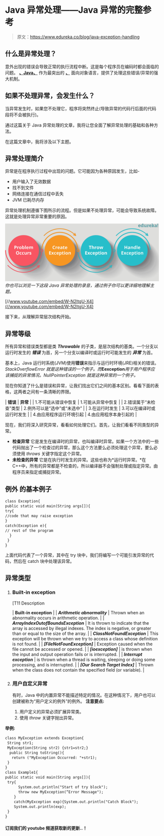 # Java 异常处理——Java 异常的完整参考

> 原文：<https://www.edureka.co/blog/java-exception-handling>

## 什么是异常处理？

意外出现的错误会导致正常的执行流程中断。这是每个程序员在编码时都会面临的问题。 **[、Java、](https://www.edureka.co/blog/java-tutorial/)** 作为最突出的 **[、](https://www.edureka.co/blog/object-oriented-programming/)** 面向对象语言，提供了处理这些错误/异常的强大机制。

## 如果不处理异常，会发生什么？

当异常发生时，如果您不处理它，程序将突然终止(导致异常的代码行后面的代码段将不会被执行)。

通过这篇关于 Java 异常处理的文章，我将让您全面了解异常处理的基础和各种方法。

在这篇文章中，我将涉及以下主题。

## **异常处理简介**

异常是在程序执行过程中出现的问题。它可能因为各种原因发生，比如-

*   用户输入了无效数据
*   找不到文件
*   网络连接在通信过程中丢失
*   JVM 已耗尽内存

异常处理机制遵循下图所示的流程。但是如果不处理异常，可能会导致系统故障。这就是处理异常非常重要的原因。

![Exception flow-Java Exception Handling -Edureka](img/a4744f1749ad46148fb4af2a7517d4bd.png) *你也可以浏览一下这段 Java 异常处理的录音，通过例子你可以更详细地理解主题。*

[//www.youtube.com/embed/W-N2ltgU-X4](//www.youtube.com/embed/W-N2ltgU-X4)

接下来，从理解异常层次结构开始。

## **异常等级**

所有异常和错误类型都是类 ***Throwable*** 的子类，是层次结构的基类。一个分支以运行时发生的 ***错误*** 为首，另一个分支以编译时或运行时可能发生的 ***异常*** 为首。

基本上，Java 运行时系统(JVM)使用**错误**来指示与运行时环境(JRE)相关的错误。 *StackOverflowError 就是这种错误的一个例子。而***E****exception***用于用户程序应该捕捉的异常情况。NullPointerException 就是这种异常的一个例子。*

现在你知道了什么是错误和异常，让我们找出它们之间的基本区别。看看下面的表格，这两者之间有一条清晰的界限。

| **错误** | **异常** |
| 1.不可能从错误中恢复 | 1.可能从异常中恢复 |
| 2.错误属于“未检查”类型 | 2.例外可以是“选中”或“未选中” |
| 3.在运行时发生 | 3.可以在编译时或运行时发生 |
| 4.由应用程序运行环境引起 | 4.由应用程序本身引起的 |

现在，我们将深入研究异常，看看如何处理它们。首先，让我们看看不同类型的异常。

*   **检查异常** 它是发生在编译时的异常，也叫编译时异常。如果一个方法中的一些代码抛出了一个检查过的异常，那么这个方法要么必须处理这个异常，要么必须使用 *throws* 关键字指定这个异常。
*   **未检查的异常** 它是在执行时发生的异常。这些也称为*运行时异常。*在 C++中，所有的异常都是不检查的，所以编译器不会强制处理或指定异常。由程序员来指定或捕捉异常。

## **例外** 的基本例子

```
class Exception{
public static void main(String args[]){
try{
//code that may raise exception
}
catch(Exception e){
// rest of the program
  }
 }
}

```

上面代码代表了一个异常，其中在 try 块中，我们将编写一个可能引发异常的代码，然后在 catch 块中处理该异常。

## **异常类型**

1.  ### **Built-in exception**

    [T11 Description

    | **Built-in exception** |
    | ***Arithmetic abnormality*** | Thrown when an abnormality occurs in arithmetic operation. |
    | ***ArrayIndexOutofBoundsException*** | It is thrown to indicate that the array is accessed by illegal indexes. The index is negative, or greater than or equal to the size of the array. |
    | ***ClassNotFoundException*** | This exception will be thrown when we try to access a class whose definition is not found. |
    | ***[FileNotFounException]*** | Exception caused when the file cannot be accessed or opened. |
    | ***[ioexception]*** | is thrown when the input and output operation fails or is interrupted. |
    | ***Interrupt exception*** | is thrown when a thread is waiting, sleeping or doing some processing, and is interrupted. |
    | ***[Our Search Target Index]*** | Thrown when the class does not contain the specified field (or variable). |

2.  ### **用户自定义异常**

    有时，Java 中的内置异常不能描述特定的情况。在这种情况下，用户也可以创建被称为“用户定义的例外”的例外。 **注意要点:**

    1.  用户定义的异常必须扩展异常类。
    2.  使用 *throw* 关键字抛出异常。

**举例:**

```
class MyException extends Exception{ 
 String str1;
 MyException(String str2) {str1=str2;}
  public String toString(){
   return ("MyException Occurred: "+str1);
 }
}
class Example1{
public static void main(String args[]){
 try{
      System.out.println("Start of try block");
      throw new MyException(“Error Message");
    }
    catch(MyException exp){System.out.println("Catch Block");
    System.out.println(exp);
 }
}

```

#### 订阅我们的 youtube 频道获取新的更新..！